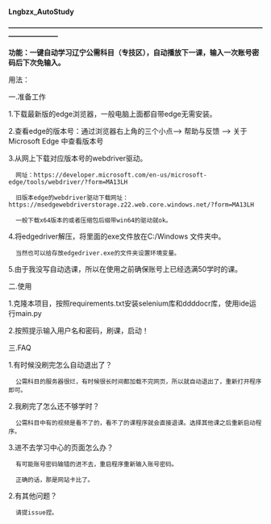 **Lngbzx_AutoStudy**

**———————————————————————————————————————————**

**功能：一键自动学习辽宁公需科目（专技区），自动播放下一课，输入一次账号密码后下次免输入。**

用法：

一.准备工作

  1.下载最新版的edge浏览器，一般电脑上面都自带edge无需安装。

  2.查看edge的版本号：通过浏览器右上角的三个小点--> 帮助与反馈 --> 关于 Microsoft Edge 中查看版本号

  3.从网上下载对应版本号的webdriver驱动。
  
      网址：https://developer.microsoft.com/en-us/microsoft-edge/tools/webdriver/?form=MA13LH
    
      旧版本edge的webdriver驱动下载网址：https://msedgewebdriverstorage.z22.web.core.windows.net/?form=MA13LH
    
      一般下载x64版本的或者压缩包后缀带win64的驱动就ok。

  4.将edgedriver解压，将里面的exe文件放在C:/Windows 文件夹中。
  
      当然也可以给存放edgedriver.exe的文件夹设置环境变量。

  5.由于我没写自动选课，所以在使用之前确保账号上已经选满50学时的课。
  
二.使用

  1.克隆本项目，按照requirements.txt安装selenium库和ddddocr库，使用ide运行main.py

  2.按照提示输入用户名和密码，刷课，启动！

三.FAQ

  1.有时候没刷完怎么自动退出了？
  
      公需科目的服务器很烂，有时候很长时间都加载不完网页，所以就自动退出了，重新打开程序即可。

  2.我刷完了怎么还不够学时？

      公需科目中有的视频是看不了的，看不了的课程序就会直接退课。选择其他课之后重新启动程序。

  3.进不去学习中心的页面怎么办？

      有可能账号密码输错的进不去，重启程序重新输入账号密码。

      正确的话，那是网站卡比了。

  2.有其他问题？

      请提issue捏。

    



